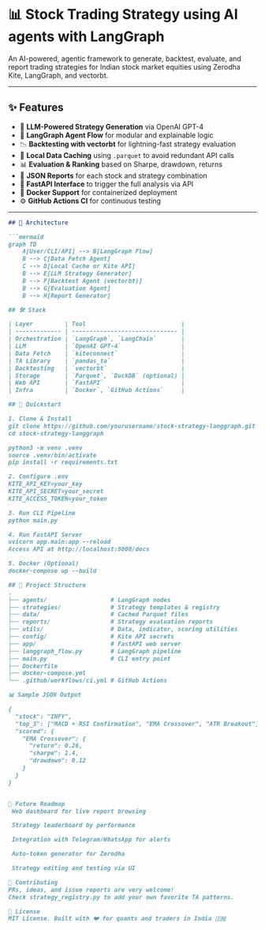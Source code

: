 # 📊 Stock Trading Strategy using AI agents with LangGraph

An AI-powered, agentic framework to generate, backtest, evaluate, and report trading strategies for Indian stock market equities using Zerodha Kite, LangGraph, and vectorbt.

---

## ✨ Features

- 🧠 **LLM-Powered Strategy Generation** via OpenAI GPT-4
- 🔄 **LangGraph Agent Flow** for modular and explainable logic
- 📉 **Backtesting with vectorbt** for lightning-fast strategy evaluation
- 📁 **Local Data Caching** using `.parquet` to avoid redundant API calls
- 📊 **Evaluation & Ranking** based on Sharpe, drawdown, returns
- 📄 **JSON Reports** for each stock and strategy combination
- 🚀 **FastAPI Interface** to trigger the full analysis via API
- 🐳 **Docker Support** for containerized deployment
- ⚙️ **GitHub Actions CI** for continuous testing

---

```markdown
## 🧱 Architecture

```mermaid
graph TD
    A[User/CLI/API] --> B[LangGraph Flow]
    B --> C[Data Fetch Agent]
    C --> D[Local Cache or Kite API]
    B --> E[LLM Strategy Generator]
    B --> F[Backtest Agent (vectorbt)]
    B --> G[Evaluation Agent]
    B --> H[Report Generator]

## 🛠️ Stack

| Layer         | Tool                           |
| ------------- | ------------------------------ |
| Orchestration | `LangGraph`, `LangChain`       |
| LLM           | `OpenAI GPT-4`                 |
| Data Fetch    | `kiteconnect`                  |
| TA Library    | `pandas_ta`                    |
| Backtesting   | `vectorbt`                     |
| Storage       | `Parquet`, `DuckDB` (optional) |
| Web API       | `FastAPI`                      |
| Infra         | `Docker`, `GitHub Actions`     |

## 🚀 Quickstart

1. Clone & Install
git clone https://github.com/yourusername/stock-strategy-langgraph.git
cd stock-strategy-langgraph

python3 -m venv .venv
source .venv/bin/activate
pip install -r requirements.txt

2. Configure .env
KITE_API_KEY=your_key
KITE_API_SECRET=your_secret
KITE_ACCESS_TOKEN=your_token

3. Run CLI Pipeline
python main.py

4. Run FastAPI Server
uvicorn app.main:app --reload
Access API at http://localhost:8000/docs

5. Docker (Optional)
docker-compose up --build

## 📂 Project Structure
.
├── agents/                  # LangGraph nodes
├── strategies/              # Strategy templates & registry
├── data/                    # Cached Parquet files
├── reports/                 # Strategy evaluation reports
├── utils/                   # Data, indicator, scoring utilities
├── config/                  # Kite API secrets
├── app/                     # FastAPI web server
├── langgraph_flow.py        # LangGraph pipeline
├── main.py                  # CLI entry point
├── Dockerfile
├── docker-compose.yml
└── .github/workflows/ci.yml # GitHub Actions

📊 Sample JSON Output

{
  "stock": "INFY",
  "top_3": ["MACD + RSI Confirmation", "EMA Crossover", "ATR Breakout"],
  "scored": {
    "EMA Crossover": {
      "return": 0.26,
      "sharpe": 1.4,
      "drawdown": 0.12
    }
  }
}


📌 Future Roadmap
 Web dashboard for live report browsing

 Strategy leaderboard by performance

 Integration with Telegram/WhatsApp for alerts

 Auto-token generator for Zerodha

 Strategy editing and testing via UI

🤝 Contributing
PRs, ideas, and issue reports are very welcome!
Check strategy_registry.py to add your own favorite TA patterns.

📜 License
MIT License. Built with ❤️ for quants and traders in India 🇮🇳









